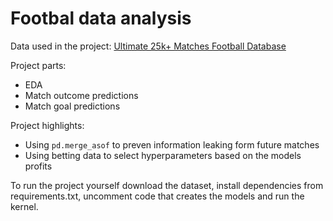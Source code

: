# Footbal data analysis

Data used in the project: [Ultimate 25k+ Matches Football Database](https://www.kaggle.com/prajitdatta/ultimate-25k-matches-football-database-european)

Project parts:

- EDA
- Match outcome predictions
- Match goal predictions

Project highlights:

- Using `pd.merge_asof` to preven information leaking form future matches
- Using betting data to select hyperparameters based on the models profits

To run the project yourself download the dataset, install dependencies from requirements.txt, uncomment code that creates the models and run the kernel.
